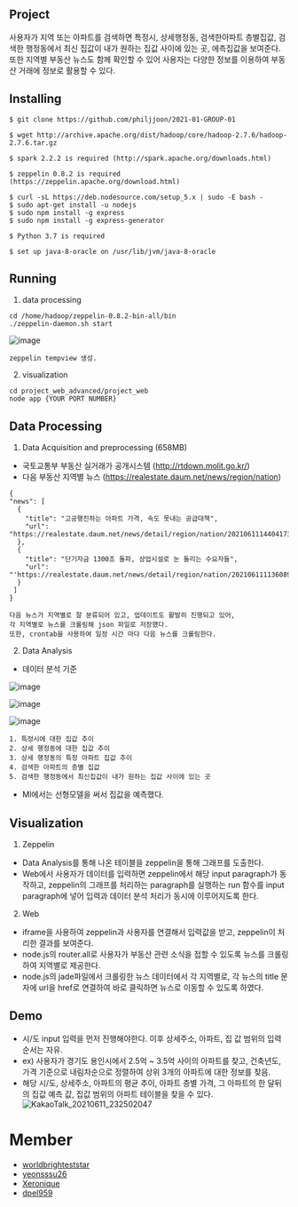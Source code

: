 ## Project
사용자가 지역 또는 아파트를 검색하면 특정시, 상세행정동, 검색한아파트 층별집값, 검색한 행정동에서 최신 집값이 내가 원하는 집값 사이에 있는 곳, 에측집값을 보여준다. 또한 지역별 부동산 뉴스도 함께 확인할 수 있어 사용자는 다양한 정보를 이용하여 부동산 거래에 정보로 활용할 수 있다.


## Installing

```
$ git clone https://github.com/philjjoon/2021-01-GROUP-01

$ wget http://archive.apache.org/dist/hadoop/core/hadoop-2.7.6/hadoop-2.7.6.tar.gz

$ spark 2.2.2 is required (http://spark.apache.org/downloads.html)

$ zeppelin 0.8.2 is required (https://zeppelin.apache.org/download.html)

$ curl -sL https://deb.nodesource.com/setup_5.x | sudo -E bash -
$ sudo apt-get install -u nodejs
$ sudo npm install -g express
$ sudo npm install -g express-generator

$ Python 3.7 is required

$ set up java-8-oracle on /usr/lib/jvm/java-8-oracle
```


## Running

1. data processing
```
cd /home/hadoop/zeppelin-0.8.2-bin-all/bin
./zeppelin-daemon.sh start
```

![image](https://user-images.githubusercontent.com/70676394/121698213-bf06c180-cb08-11eb-91ea-6d378e0cbb2b.png)

```
zeppelin tempview 생성.
```

2. visualization
```
cd project_web_advanced/project_web
node app {YOUR PORT NUMBER}
```




## Data Processing

1. Data Acquisition and preprocessing (658MB)
  - 국토교통부 부동산 실거래가 공개시스템 (http://rtdown.molit.go.kr/)
  - 다음 부동산 지역별 뉴스 (https://realestate.daum.net/news/region/nation)
  ```
  {
  "news": [
    {
      "title": "고공행진하는 아파트 가격, 속도 못내는 공급대책",
      "url": "https://realestate.daum.net/news/detail/region/nation/20210611144041734"
    },
    {
      "title": "단기자금 1300조 돌파, 상업시설로 눈 돌리는 수요자들",
      "url": "'https://realestate.daum.net/news/detail/region/nation/20210611113608981"
    }
   ]
}

  ```
  ```
  다음 뉴스가 지역별로 잘 분류되어 있고, 업데이트도 활발히 진행되고 있어,
  각 지역별로 뉴스를 크롤링해 json 파일로 저장했다.
  또한, crontab을 사용하여 일정 시간 마다 다음 뉴스를 크롤링한다.
  ```

2. Data Analysis
  - 데이터 분석 기준

  ![image](https://user-images.githubusercontent.com/70676394/121704591-dd6fbb80-cb0e-11eb-85e6-1c9a51efb94a.png)

  ![image](https://user-images.githubusercontent.com/70676394/121704771-042df200-cb0f-11eb-9e3f-39143454fec1.png)

  ![image](https://user-images.githubusercontent.com/70676394/121704687-f1b3b880-cb0e-11eb-8c60-d4af2dc3ea38.png)


    1. 특정시에 대한 집값 추이
    2. 상세 행정동에 대한 집값 추이
    3. 상세 행정동의 특정 아파트 집값 추이
    4. 검색한 아파트의 층별 집값
    5. 검색한 행정동에서 최신집값이 내가 원하는 집값 사이에 있는 곳

  - Ml에서는 선형모델을 써서 집값을 예측했다.


## Visualization

1. Zeppelin
- Data Analysis를 통해 나온 테이블을 zeppelin을 통해 그래프를 도출한다.
- Web에서 사용자가 데이터를 입력하면 zeppelin에서 해당 input paragraph가 동작하고, zeppelin의 그래프를 처리하는 paragraph를 실행하는 run 함수를 input paragraph에 넣어 입력과 데이터 분석 처리가 동시에 이루어지도록 한다.


2. Web
- iframe을 사용하여 zeppelin과 사용자를 연결해서 입력값을 받고, zeppelin이 처리한 결과를 보여준다.
- node.js의 router.all로 사용자가 부동산 관련 소식을 접할 수 있도록 뉴스를 크롤링하여 지역별로 제공한다.
- node.js의 jade파일에서 크롤링한 뉴스 데이터에서 각 지역별로, 각 뉴스의 title 문자에 url을 href로 연결하여 바로 클릭하면 뉴스로 이동할 수 있도록 하였다.


## Demo
- 시/도 input 입력을 먼저 진행해야한다. 이후 상세주소, 아파트, 집 값 범위의 입력 순서는 자유.
- ex) 사용자가 경기도 용인시에서 2.5억 ~ 3.5억 사이의 아파트를 찾고, 건축년도, 가격 기준으로 내림차순으로 정렬하여 상위 3개의 아파트에 대한 정보를 찾음.
- 해당 시/도, 상세주소, 아파트의 평균 추이, 아파트 층별 가격, 그 아파트의 한 달뒤의 집값 예측 값, 집값 범위의 아파트 테이블을 찾을 수 있다. 
![KakaoTalk_20210611_232502047](https://user-images.githubusercontent.com/70676394/121701880-53265800-cb0c-11eb-8cf2-712e26aa86b9.gif)


# Member
- [worldbrighteststar](https://github.com/worldbrighteststar)
- [yeonsssu26](https://github.com/yeonsssu26)
- [Xeronique](https://github.com/Xeronique)
- [dpel959](https://github.com/dpel959)

